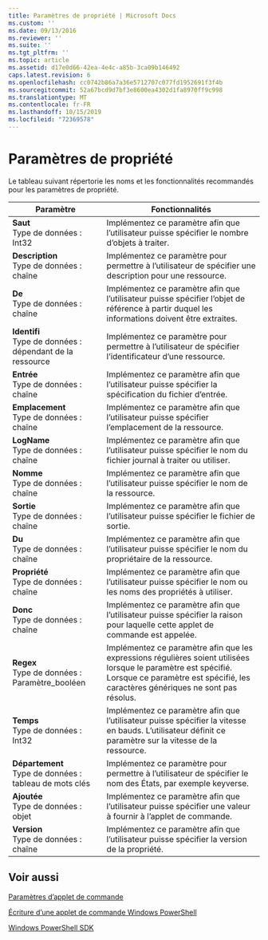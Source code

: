 ```yaml
---
title: Paramètres de propriété | Microsoft Docs
ms.custom: ''
ms.date: 09/13/2016
ms.reviewer: ''
ms.suite: ''
ms.tgt_pltfrm: ''
ms.topic: article
ms.assetid: d17e0d66-42ea-4e4c-a85b-3ca09b146492
caps.latest.revision: 6
ms.openlocfilehash: cc0742b86a7a36e5712707c077fd1952691f3f4b
ms.sourcegitcommit: 52a67bcd9d7bf3e8600ea4302d1fa8970ff9c998
ms.translationtype: MT
ms.contentlocale: fr-FR
ms.lasthandoff: 10/15/2019
ms.locfileid: "72369578"
---
```

# <a name="property-parameters"></a>Paramètres de propriété

Le tableau suivant répertorie les noms et les fonctionnalités recommandés pour les paramètres de propriété.

|Paramètre|Fonctionnalités|
|---|---|
|**Saut**<br>Type de données : Int32|Implémentez ce paramètre afin que l’utilisateur puisse spécifier le nombre d’objets à traiter.|
|**Description**<br>Type de données : chaîne|Implémentez ce paramètre pour permettre à l’utilisateur de spécifier une description pour une ressource.|
|**De**<br>Type de données : chaîne|Implémentez ce paramètre afin que l’utilisateur puisse spécifier l’objet de référence à partir duquel les informations doivent être extraites.|
|**Identifi**<br>Type de données : dépendant de la ressource|Implémentez ce paramètre pour permettre à l’utilisateur de spécifier l’identificateur d’une ressource.|
|**Entrée**<br>Type de données : chaîne|Implémentez ce paramètre afin que l’utilisateur puisse spécifier la spécification du fichier d’entrée.|
|**Emplacement**<br>Type de données : chaîne|Implémentez ce paramètre afin que l’utilisateur puisse spécifier l’emplacement de la ressource.|
|**LogName**<br>Type de données : chaîne|Implémentez ce paramètre afin que l’utilisateur puisse spécifier le nom du fichier journal à traiter ou utiliser.|
|**Nomme**<br>Type de données : chaîne|Implémentez ce paramètre afin que l’utilisateur puisse spécifier le nom de la ressource.|
|**Sortie**<br>Type de données : chaîne|Implémentez ce paramètre afin que l’utilisateur puisse spécifier le fichier de sortie.|
|**Du**<br>Type de données : chaîne|Implémentez ce paramètre afin que l’utilisateur puisse spécifier le nom du propriétaire de la ressource.|
|**Propriété**<br>Type de données : chaîne|Implémentez ce paramètre afin que l’utilisateur puisse spécifier le nom ou les noms des propriétés à utiliser.|
|**Donc**<br>Type de données : chaîne|Implémentez ce paramètre afin que l’utilisateur puisse spécifier la raison pour laquelle cette applet de commande est appelée.|
|**Regex**<br>Type de données : Paramètre_booléen|Implémentez ce paramètre afin que les expressions régulières soient utilisées lorsque le paramètre est spécifié. Lorsque ce paramètre est spécifié, les caractères génériques ne sont pas résolus.|
|**Temps**<br>Type de données : Int32|Implémentez ce paramètre afin que l’utilisateur puisse spécifier la vitesse en bauds. L’utilisateur définit ce paramètre sur la vitesse de la ressource.|
|**Département**<br>Type de données : tableau de mots clés|Implémentez ce paramètre pour permettre à l’utilisateur de spécifier le nom des États, par exemple keyverse.|
|**Ajoutée**<br>Type de données : objet|Implémentez ce paramètre afin que l’utilisateur puisse spécifier une valeur à fournir à l’applet de commande.|
|**Version**<br>Type de données : chaîne|Implémentez ce paramètre afin que l’utilisateur puisse spécifier la version de la propriété.|

## <a name="see-also"></a>Voir aussi

[Paramètres d’applet de commande](./cmdlet-parameters.md)

[Écriture d’une applet de commande Windows PowerShell](./writing-a-windows-powershell-cmdlet.md)

[Windows PowerShell SDK](../windows-powershell-reference.md)
